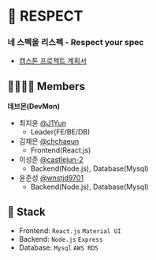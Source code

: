 # 👊 RESPECT
### 네 스펙을 리스펙 - Respect your spec
- [캡스톤 프로젝트 계획서](./.github/report.pdf)

## 👨‍👩‍👧‍👦 Members
**데브몬(DevMon)**
- 최지윤 [@J1Yun](https://github.com/J1Yun)
  - Leader(FE/BE/DB)
- 김채은 [@chchaeun](https://github.com/chchaeun)
  - Frontend(React.js)
- 이성준 [@castlejun-2](https://github.com/castlejun-2)
  - Backend(Node.js), Database(Mysql)
- 윤준성 [@wnstjd9701](https://github.com/wnstjd9701)
  - Backend(Node.js), Database(Mysql)

## 🔧 Stack
- Frontend: `React.js` `Material UI`
- Backend: `Node.js` `Express`
- Database: `Mysql` `AWS RDS`
